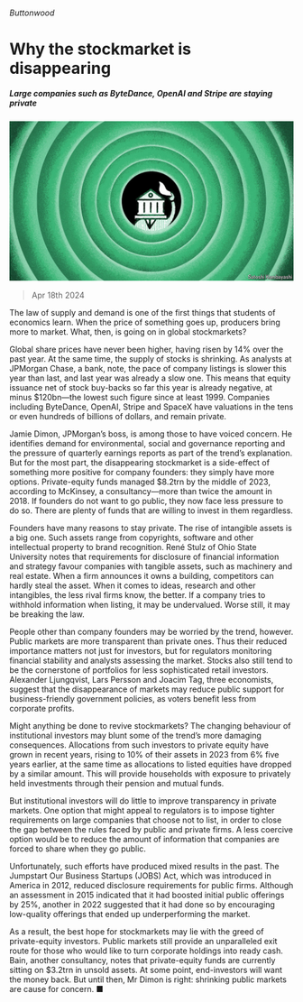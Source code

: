 ###### Buttonwood

# Why the stockmarket is disappearing 

##### Large companies such as ByteDance, OpenAI and Stripe are staying private 

![image](images/20240420_FND002.jpg) 

> Apr 18th 2024 

The law of supply and demand is one of the first things that students of economics learn. When the price of something goes up, producers bring more to market. What, then, is going on in global stockmarkets? 

Global share prices have never been higher, having risen by 14% over the past year. At the same time, the supply of stocks is shrinking. As analysts at JPMorgan Chase, a bank, note, the pace of company listings is slower this year than last, and last year was already a slow one. This means that equity issuance net of stock buy-backs so far this year is already negative, at minus $120bn—the lowest such figure since at least 1999. Companies including ByteDance, OpenAI, Stripe and SpaceX have valuations in the tens or even hundreds of billions of dollars, and remain private.

Jamie Dimon, JPMorgan’s boss, is among those to have voiced concern. He identifies demand for environmental, social and governance reporting and the pressure of quarterly earnings reports as part of the trend’s explanation. But for the most part, the disappearing stockmarket is a side-effect of something more positive for company founders: they simply have more options. Private-equity funds managed $8.2trn by the middle of 2023, according to McKinsey, a consultancy—more than twice the amount in 2018. If founders do not want to go public, they now face less pressure to do so. There are plenty of funds that are willing to invest in them regardless.

Founders have many reasons to stay private. The rise of intangible assets is a big one. Such assets range from copyrights, software and other intellectual property to brand recognition. René Stulz of Ohio State University notes that requirements for disclosure of financial information and strategy favour companies with tangible assets, such as machinery and real estate. When a firm announces it owns a building, competitors can hardly steal the asset. When it comes to ideas, research and other intangibles, the less rival firms know, the better. If a company tries to withhold information when listing, it may be undervalued. Worse still, it may be breaking the law. 

People other than company founders may be worried by the trend, however. Public markets are more transparent than private ones. Thus their reduced importance matters not just for investors, but for regulators monitoring financial stability and analysts assessing the market. Stocks also still tend to be the cornerstone of portfolios for less sophisticated retail investors. Alexander Ljungqvist, Lars Persson and Joacim Tag, three economists, suggest that the disappearance of markets may reduce public support for business-friendly government policies, as voters benefit less from corporate profits.

Might anything be done to revive stockmarkets? The changing behaviour of institutional investors may blunt some of the trend’s more damaging consequences. Allocations from such investors to private equity have grown in recent years, rising to 10% of their assets in 2023 from 6% five years earlier, at the same time as allocations to listed equities have dropped by a similar amount. This will provide households with exposure to privately held investments through their pension and mutual funds.

But institutional investors will do little to improve transparency in private markets. One option that might appeal to regulators is to impose tighter requirements on large companies that choose not to list, in order to close the gap between the rules faced by public and private firms. A less coercive option would be to reduce the amount of information that companies are forced to share when they go public. 

Unfortunately, such efforts have produced mixed results in the past. The Jumpstart Our Business Startups (JOBS) Act, which was introduced in America in 2012, reduced disclosure requirements for public firms. Although an assessment in 2015 indicated that it had boosted initial public offerings by 25%, another in 2022 suggested that it had done so by encouraging low-quality offerings that ended up underperforming the market. 

As a result, the best hope for stockmarkets may lie with the greed of private-equity investors. Public markets still provide an unparalleled exit route for those who would like to turn corporate holdings into ready cash. Bain, another consultancy, notes that private-equity funds are currently sitting on $3.2trn in unsold assets. At some point, end-investors will want the money back. But until then, Mr Dimon is right: shrinking public markets are cause for concern. ■






